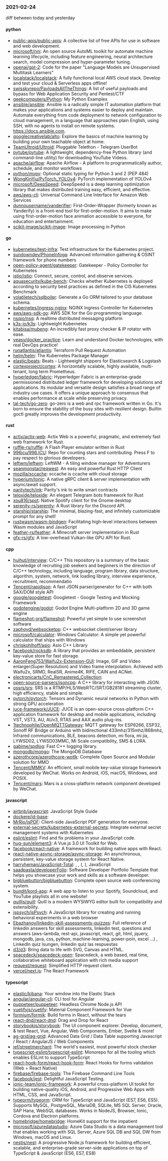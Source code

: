 ### 2021-02-24
diff between today and yesterday

#### python
* [public-apis/public-apis](https://github.com/public-apis/public-apis): A collective list of free APIs for use in software and web development.
* [microsoft/nni](https://github.com/microsoft/nni): An open source AutoML toolkit for automate machine learning lifecycle, including feature engineering, neural architecture search, model compression and hyper-parameter tuning.
* [openai/gpt-2](https://github.com/openai/gpt-2): Code for the paper "Language Models are Unsupervised Multitask Learners"
* [localstack/localstack](https://github.com/localstack/localstack):  A fully functional local AWS cloud stack. Develop and test your cloud & Serverless apps offline!
* [swisskyrepo/PayloadsAllTheThings](https://github.com/swisskyrepo/PayloadsAllTheThings): A list of useful payloads and bypass for Web Application Security and Pentest/CTF
* [geekcomputers/Python](https://github.com/geekcomputers/Python): My Python Examples
* [ansible/ansible](https://github.com/ansible/ansible): Ansible is a radically simple IT automation platform that makes your applications and systems easier to deploy and maintain. Automate everything from code deployment to network configuration to cloud management, in a language that approaches plain English, using SSH, with no agents to install on remote systems. https://docs.ansible.com.
* [googlecreativelab/alto](https://github.com/googlecreativelab/alto): Explore the basics of machine learning by building your own teachable object at home.
* [TeamUltroid/Ultroid](https://github.com/TeamUltroid/Ultroid): Pluggable Telethon - Telegram UserBot
* [pytube/pytube](https://github.com/pytube/pytube): A lightweight, dependency-free Python library (and command-line utility) for downloading YouTube Videos.
* [apache/airflow](https://github.com/apache/airflow): Apache Airflow - A platform to programmatically author, schedule, and monitor workflows
* [python/mypy](https://github.com/python/mypy): Optional static typing for Python 3 and 2 (PEP 484)
* [WongKinYiu/PyTorch_YOLOv4](https://github.com/WongKinYiu/PyTorch_YOLOv4): PyTorch implementation of YOLOv4
* [microsoft/DeepSpeed](https://github.com/microsoft/DeepSpeed): DeepSpeed is a deep learning optimization library that makes distributed training easy, efficient, and effective.
* [aws/aws-cli](https://github.com/aws/aws-cli): Universal Command Line Interface for Amazon Web Services
* [dunnousername/yanderifier](https://github.com/dunnousername/yanderifier): First-Order-Wrapper (formerly known as Yanderify) is a front-end tool for first-order-motion. It aims to make using first-order-motion face animation accessible to everyone, for education and entertainment.
* [scikit-image/scikit-image](https://github.com/scikit-image/scikit-image): Image processing in Python

#### go
* [kubernetes/test-infra](https://github.com/kubernetes/test-infra): Test infrastructure for the Kubernetes project.
* [sundowndev/PhoneInfoga](https://github.com/sundowndev/PhoneInfoga): Advanced information gathering & OSINT framework for phone numbers
* [open-policy-agent/gatekeeper](https://github.com/open-policy-agent/gatekeeper): Gatekeeper - Policy Controller for Kubernetes
* [istio/istio](https://github.com/istio/istio): Connect, secure, control, and observe services.
* [aquasecurity/kube-bench](https://github.com/aquasecurity/kube-bench): Checks whether Kubernetes is deployed according to security best practices as defined in the CIS Kubernetes Benchmark
* [volatiletech/sqlboiler](https://github.com/volatiletech/sqlboiler): Generate a Go ORM tailored to your database schema.
* [kubernetes/ingress-nginx](https://github.com/kubernetes/ingress-nginx): NGINX Ingress Controller for Kubernetes
* [aws/aws-sdk-go](https://github.com/aws/aws-sdk-go): AWS SDK for the Go programming language.
* [nsqio/nsq](https://github.com/nsqio/nsq): A realtime distributed messaging platform
* [k3s-io/k3s](https://github.com/k3s-io/k3s): Lightweight Kubernetes
* [kitabisa/mubeng](https://github.com/kitabisa/mubeng): An incredibly fast proxy checker & IP rotator with ease.
* [yeasy/docker_practice](https://github.com/yeasy/docker_practice): Learn and understand Docker technologies, with real DevOps practice!
* [runatlantis/atlantis](https://github.com/runatlantis/atlantis): Terraform Pull Request Automation
* [helm/helm](https://github.com/helm/helm): The Kubernetes Package Manager
* [elastic/beats](https://github.com/elastic/beats):  Beats - Lightweight shippers for Elasticsearch & Logstash
* [cortexproject/cortex](https://github.com/cortexproject/cortex): A horizontally scalable, highly available, multi-tenant, long term Prometheus.
* [hyperledger/fabric](https://github.com/hyperledger/fabric): Hyperledger Fabric is an enterprise-grade permissioned distributed ledger framework for developing solutions and applications. Its modular and versatile design satisfies a broad range of industry use cases. It offers a unique approach to consensus that enables performance at scale while preserving privacy.
* [tal-tech/go-zero](https://github.com/tal-tech/go-zero): go-zero is a web and rpc framework written in Go. It's born to ensure the stability of the busy sites with resilient design. Builtin goctl greatly improves the development productivity.

#### rust
* [actix/actix-web](https://github.com/actix/actix-web): Actix Web is a powerful, pragmatic, and extremely fast web framework for Rust.
* [ruffle-rs/ruffle](https://github.com/ruffle-rs/ruffle): A Flash Player emulator written in Rust
* [996icu/996.ICU](https://github.com/996icu/996.ICU): Repo for counting stars and contributing. Press F to pay respect to glorious developers.
* [leftwm/leftwm](https://github.com/leftwm/leftwm): LeftWM - A tiling window manager for Adventurers
* [seanmonstar/reqwest](https://github.com/seanmonstar/reqwest): An easy and powerful Rust HTTP Client
* [mozilla/sccache](https://github.com/mozilla/sccache): sccache is ccache with cloud storage
* [hyperium/tonic](https://github.com/hyperium/tonic): A native gRPC client & server implementation with async/await support.
* [paritytech/ink](https://github.com/paritytech/ink): Parity's ink to write smart contracts
* [teloxide/teloxide](https://github.com/teloxide/teloxide):  An elegant Telegram bots framework for Rust
* [xou816/spot](https://github.com/xou816/spot): Native Spotify client for the Gnome desktop
* [serenity-rs/serenity](https://github.com/serenity-rs/serenity): A Rust library for the Discord API.
* [starship/starship](https://github.com/starship/starship):  The minimal, blazing-fast, and infinitely customizable prompt for any shell!
* [rustwasm/wasm-bindgen](https://github.com/rustwasm/wasm-bindgen): Facilitating high-level interactions between Wasm modules and JavaScript
* [feather-rs/feather](https://github.com/feather-rs/feather): A Minecraft server implementation in Rust
* [gfx-rs/gfx](https://github.com/gfx-rs/gfx): A low-overhead Vulkan-like GPU API for Rust.

#### cpp
* [huihut/interview](https://github.com/huihut/interview):  C/C++ This repository is a summary of the basic knowledge of recruiting job seekers and beginners in the direction of C/C++ technology, including language, program library, data structure, algorithm, system, network, link loading library, interview experience, recruitment, recommendatio
* [Tencent/rapidjson](https://github.com/Tencent/rapidjson): A fast JSON parser/generator for C++ with both SAX/DOM style API
* [google/googletest](https://github.com/google/googletest): Googletest - Google Testing and Mocking Framework
* [godotengine/godot](https://github.com/godotengine/godot): Godot Engine  Multi-platform 2D and 3D game engine
* [flameshot-org/flameshot](https://github.com/flameshot-org/flameshot): Powerful yet simple to use screenshot software  
* [zaphoyd/websocketpp](https://github.com/zaphoyd/websocketpp): C++ websocket client/server library
* [microsoft/calculator](https://github.com/microsoft/calculator): Windows Calculator: A simple yet powerful calculator that ships with Windows
* [chriskohlhoff/asio](https://github.com/chriskohlhoff/asio): Asio C++ Library
* [facebook/rocksdb](https://github.com/facebook/rocksdb): A library that provides an embeddable, persistent key-value store for fast storage.
* [AaronFeng753/Waifu2x-Extension-GUI](https://github.com/AaronFeng753/Waifu2x-Extension-GUI): Image, GIF and Video enlarger(Super Resolution) and Video frame interpolation. Achieved with Waifu2x, SRMD, RealSR, Anime4K, RIFE, CAIN and ACNet.
* [electronicarts/CnC_Remastered_Collection](https://github.com/electronicarts/CnC_Remastered_Collection): 
* [open-source-parsers/jsoncpp](https://github.com/open-source-parsers/jsoncpp): A C++ library for interacting with JSON.
* [ossrs/srs](https://github.com/ossrs/srs): SRS is a RTMP/HLS/WebRTC/SRT/GB28181 streaming cluster, high efficiency, stable and simple.
* [pytorch/pytorch](https://github.com/pytorch/pytorch): Tensors and Dynamic neural networks in Python with strong GPU acceleration
* [juce-framework/JUCE](https://github.com/juce-framework/JUCE): JUCE is an open-source cross-platform C++ application framework for desktop and mobile applications, including VST, VST3, AU, AUv3, RTAS and AAX audio plug-ins.
* [1technophile/OpenMQTTGateway](https://github.com/1technophile/OpenMQTTGateway): MQTT gateway for ESP8266, ESP32, Sonoff RF Bridge or Arduino with bidirectional 433mhz/315mhz/868mhz, Infrared communications, BLE, beacons detection, mi flora, mi jia, LYWSD02, LYWSD03MMC, Mi Scale compatibility, SMS & LORA.
* [gabime/spdlog](https://github.com/gabime/spdlog): Fast C++ logging library.
* [mongodb/mongo](https://github.com/mongodb/mongo): The MongoDB Database
* [azerothcore/azerothcore-wotlk](https://github.com/azerothcore/azerothcore-wotlk): Complete Open Source and Modular solution for MMO
* [Tencent/MMKV](https://github.com/Tencent/MMKV): An efficient, small mobile key-value storage framework developed by WeChat. Works on Android, iOS, macOS, Windows, and POSIX.
* [Tencent/mars](https://github.com/Tencent/mars): Mars is a cross-platform network component developed by WeChat.

#### javascript
* [airbnb/javascript](https://github.com/airbnb/javascript): JavaScript Style Guide
* [dockere/jd-base](https://github.com/dockere/jd-base): 
* [MrRio/jsPDF](https://github.com/MrRio/jsPDF): Client-side JavaScript PDF generation for everyone.
* [external-secrets/kubernetes-external-secrets](https://github.com/external-secrets/kubernetes-external-secrets): Integrate external secret management systems with Kubernetes
* [eslint/eslint](https://github.com/eslint/eslint): Find and fix problems in your JavaScript code.
* [hug-sun/element3](https://github.com/hug-sun/element3): A Vue.js 3.0 UI Toolkit for Web.
* [facebook/react-native](https://github.com/facebook/react-native): A framework for building native apps with React.
* [react-native-async-storage/async-storage](https://github.com/react-native-async-storage/async-storage): An asynchronous, persistent, key-value storage system for React Native.
* [harryheman/JavaScript-Total](https://github.com/harryheman/JavaScript-Total):   ,    ,  (,  ),      JavaScript
* [saadpasta/developerFolio](https://github.com/saadpasta/developerFolio):  Software Developer Portfolio Template that helps you showcase your work and skills as a software developer.
* [bigbluebutton/bigbluebutton](https://github.com/bigbluebutton/bigbluebutton): Complete open source web conferencing system.
* [bundit/kord-app](https://github.com/bundit/kord-app): A web app to listen to your Spotify, Soundcloud, and YouTube playlists all in one website!
* [quilljs/quill](https://github.com/quilljs/quill): Quill is a modern WYSIWYG editor built for compatibility and extensibility.
* [jspsych/jsPsych](https://github.com/jspsych/jsPsych): A JavaScript library for creating and running behavioral experiments in a web browser
* [Ebazhanov/linkedin-skill-assessments-quizzes](https://github.com/Ebazhanov/linkedin-skill-assessments-quizzes): Full reference of linkedin answers for skill assessments, linkedin test, questions and answers (aws-lambda, rest-api, javascript, react, git, html, jquery, mongodb, java, css, python, machine-learning, power-poin, excel ...)   , LinkedIn quiz lsungen, linkedin quiz las respuestas
* [d3/d3](https://github.com/d3/d3): Bring data to life with SVG, Canvas and HTML. 
* [spacedeck/spacedeck-open](https://github.com/spacedeck/spacedeck-open): Spacedeck, a web based, real time, collaborative whiteboard application with rich media support
* [request/request](https://github.com/request/request):  Simplified HTTP request client.
* [vercel/next.js](https://github.com/vercel/next.js): The React Framework

#### typescript
* [elastic/kibana](https://github.com/elastic/kibana): Your window into the Elastic Stack
* [angular/angular-cli](https://github.com/angular/angular-cli): CLI tool for Angular
* [puppeteer/puppeteer](https://github.com/puppeteer/puppeteer): Headless Chrome Node.js API
* [vuetifyjs/vuetify](https://github.com/vuetifyjs/vuetify):  Material Component Framework for Vue
* [formium/formik](https://github.com/formium/formik): Build forms in React, without the tears 
* [react-dnd/react-dnd](https://github.com/react-dnd/react-dnd): Drag and Drop for React
* [storybookjs/storybook](https://github.com/storybookjs/storybook):  The UI component explorer. Develop, document, & test React, Vue, Angular, Web Components, Ember, Svelte & more!
* [ag-grid/ag-grid](https://github.com/ag-grid/ag-grid): Advanced Data Grid / Data Table supporting Javascript / React / AngularJS / Web Components
* [jef/streetmerchant](https://github.com/jef/streetmerchant):  The world's easiest, most powerful stock checker
* [typescript-eslint/typescript-eslint](https://github.com/typescript-eslint/typescript-eslint):  Monorepo for all the tooling which enables ESLint to support TypeScript
* [react-hook-form/react-hook-form](https://github.com/react-hook-form/react-hook-form):  React Hooks for forms validation (Web + React Native)
* [firebase/firebase-tools](https://github.com/firebase/firebase-tools): The Firebase Command Line Tools
* [facebook/jest](https://github.com/facebook/jest): Delightful JavaScript Testing.
* [ionic-team/ionic-framework](https://github.com/ionic-team/ionic-framework): A powerful cross-platform UI toolkit for building native-quality iOS, Android, and Progressive Web Apps with HTML, CSS, and JavaScript.
* [typeorm/typeorm](https://github.com/typeorm/typeorm): ORM for TypeScript and JavaScript (ES7, ES6, ES5). Supports MySQL, PostgreSQL, MariaDB, SQLite, MS SQL Server, Oracle, SAP Hana, WebSQL databases. Works in NodeJS, Browser, Ionic, Cordova and Electron platforms.
* [homebridge/homebridge](https://github.com/homebridge/homebridge): HomeKit support for the impatient
* [microsoft/azuredatastudio](https://github.com/microsoft/azuredatastudio): Azure Data Studio is a data management tool that enables working with SQL Server, Azure SQL DB and SQL DW from Windows, macOS and Linux.
* [nestjs/nest](https://github.com/nestjs/nest): A progressive Node.js framework for building efficient, scalable, and enterprise-grade server-side applications on top of TypeScript & JavaScript (ES6, ES7, ES8) 
